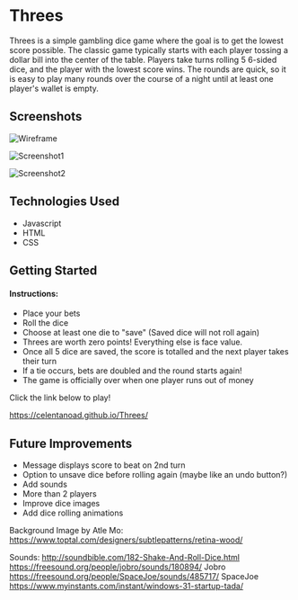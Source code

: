 # Threes
Threes is a simple gambling dice game where the goal is to get the lowest score possible.  The classic game typically starts with each player tossing a dollar bill into the center of the table.  Players take turns rolling 5 6-sided dice, and the player with the lowest score wins.  The rounds are quick, so it is easy to play many rounds over the course of a night until at least one player's wallet is empty.  

## Screenshots

![Wireframe](https://i.imgur.com/Mj59Qjk.png)

![Screenshot1](https://i.imgur.com/pO4Baxy.png)

![Screenshot2](https://i.imgur.com/gX8GVKI.png)




## Technologies Used
- Javascript
- HTML
- CSS

## Getting Started
#### Instructions:
- Place your bets
- Roll the dice
- Choose at least one die to "save" (Saved dice will not roll again)
- Threes are worth zero points! Everything else is face value.
- Once all 5 dice are saved, the score is totalled and the next player takes their turn
- If a tie occurs, bets are doubled and the round starts again!
- The game is officially over when one player runs out of money
  
Click the link below to play!

https://celentanoad.github.io/Threes/



## Future Improvements
- Message displays score to beat on 2nd turn
- Option to unsave dice before rolling again (maybe like an undo button?)
- Add sounds
- More than 2 players
- Improve dice images
- Add dice rolling animations
  

Background Image by Atle Mo: https://www.toptal.com/designers/subtlepatterns/retina-wood/

Sounds:
http://soundbible.com/182-Shake-And-Roll-Dice.html
https://freesound.org/people/jobro/sounds/180894/ Jobro
https://freesound.org/people/SpaceJoe/sounds/485717/ SpaceJoe
https://www.myinstants.com/instant/windows-31-startup-tada/
